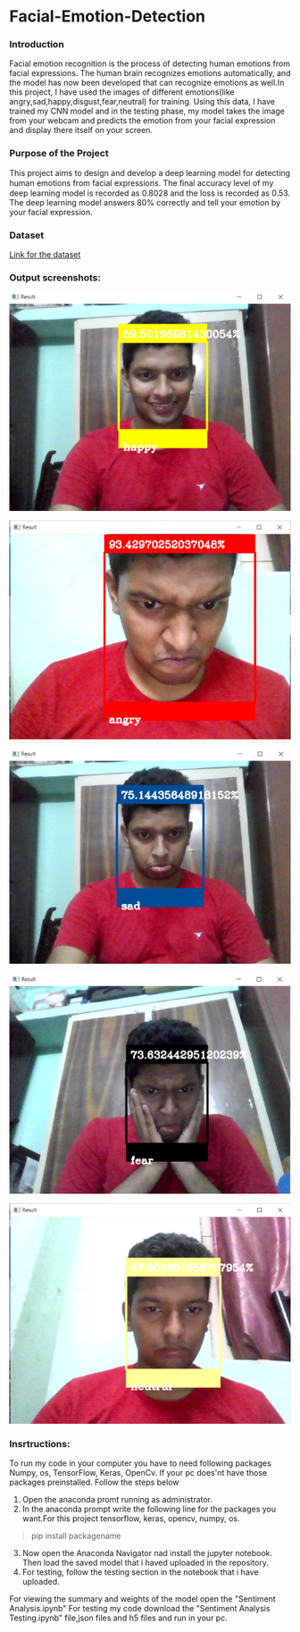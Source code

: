 # Facial-Emotion-Detection
### Introduction
Facial emotion recognition is the process of detecting human emotions from facial expressions. The human brain recognizes emotions automatically, and the model has now been developed that can recognize emotions as well.In this project, I have used the images of different emotions(like angry,sad,happy,disgust,fear,neutral) for training. Using this data, I have trained my CNN model and in the testing phase, my model takes the image from your webcam and predicts the emotion from your facial expression and display there itself on your screen.

### Purpose of the Project
This project aims to design and develop a deep learning model for detecting human emotions from facial expressions.
The ﬁnal accuracy level of my deep learning model is recorded as 0.8028 and the loss is recorded as 0.53.
The deep learning model answers 80% correctly and tell your emotion by your facial expression.

### Dataset
[Link for the dataset](https://www.kaggle.com/msambare/fer2013)

### Output screenshots:
![Image of HAPPY emotion](https://github.com/SatwikPasumarthi/Facial-Emotion-Detection/blob/main/happy.PNG)

![Image of ANGRY emotion](https://github.com/SatwikPasumarthi/Facial-Emotion-Detection/blob/main/angry.PNG)

![Image of SAD emotion](https://github.com/SatwikPasumarthi/Facial-Emotion-Detection/blob/main/sad.PNG)

![Image of FEAR emotion](https://github.com/SatwikPasumarthi/Facial-Emotion-Detection/blob/main/fear.PNG)

![Image of NEUTRAL emotion](https://github.com/SatwikPasumarthi/Facial-Emotion-Detection/blob/main/neutral.PNG)


### Insrtructions:
  To run my code in your computer you have to need following packages Numpy, os, TensorFlow, Keras, OpenCv.
  If your pc does'nt have those packages preinstalled. Follow the steps below
  1. Open the anaconda promt running as administrator.
  2. In the anaconda prompt write the following line for the packages you want.For this project tensorflow, keras, opencv, numpy, os. 
   >pip install packagename
   
  3. Now open the Anaconda Navigator nad install the jupyter notebook. Then load the saved model that i haved uploaded in the repository.
  4. For testing, follow  the testing section in the notebook that i have uploaded.
  
  
  For viewing the summary and weights of the model open the "Sentiment Analysis.ipynb"
  For testing my code download the "Sentiment Analysis Testing.ipynb" file,json files and h5 files and run in your pc.
